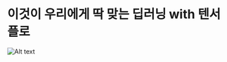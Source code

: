 # 이것이 우리에게 딱 맞는 딥러닝 with 텐서플로

![Alt text](https://github.com/bjpublic/deeplearning/blob/master/cover.jpg "cover.jpg")

